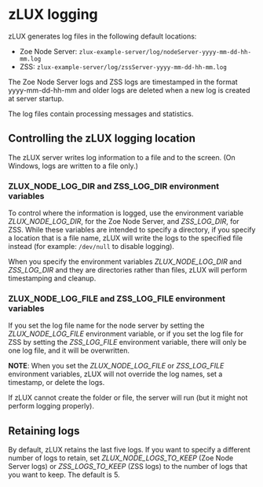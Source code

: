 # zLUX logging

zLUX generates log files in the following default locations:

- Zoe Node Server: `zlux-example-server/log/nodeServer-yyyy-mm-dd-hh-mm.log`
- ZSS: `zlux-example-server/log/zssServer-yyyy-mm-dd-hh-mm.log`
 
The Zoe Node Server logs and ZSS logs are timestamped in the format yyyy-mm-dd-hh-mm and older logs are deleted when a new log is created at server startup.

The log files contain processing messages and statistics.

## Controlling the zLUX logging location

The zLUX server writes log information to a file and to the screen. (On Windows, logs are written to a file only.)

### ZLUX_NODE_LOG_DIR and ZSS_LOG_DIR environment variables

To control where the information is logged, use the environment variable *ZLUX_NODE_LOG_DIR*, for the Zoe Node Server, and *ZSS_LOG_DIR*, for ZSS. While these variables are intended to specify a directory, if you specify a location that is a file name, zLUX will write the logs to the specified file instead (for example: `/dev/null` to disable logging). 

When you specify the environment variables *ZLUX_NODE_LOG_DIR* and *ZSS_LOG_DIR* and they are directories rather than files, zLUX will perform timestamping and cleanup.

### ZLUX_NODE_LOG_FILE and ZSS_LOG_FILE environment variables

If you set the log file name for the node server by setting the *ZLUX_NODE_LOG_FILE* environment variable, or if you set the log file for ZSS by setting the *ZSS_LOG_FILE* environment variable, there will only be one log file, and it will be overwritten.

**NOTE**: When you set the *ZLUX_NODE_LOG_FILE* or *ZSS_LOG_FILE* environment variables, zLUX will not override the log names, set a timestamp, or delete the logs.

If zLUX cannot create the folder or file, the server will run (but it might not perform logging properly).

## Retaining logs
By default, zLUX retains the last five logs. If you want to specify a different number of logs to retain, set *ZLUX_NODE_LOGS_TO_KEEP* (Zoe Node Server logs) or *ZSS_LOGS_TO_KEEP* (ZSS logs) to the number of logs that you want to keep. The default is 5.
